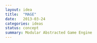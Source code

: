```yaml
---
layout: idea
title:  "MAGE"
date:   2013-03-24
categories: ideas
status: concept
summary: Modular Abstracted Game Engine
---
```

